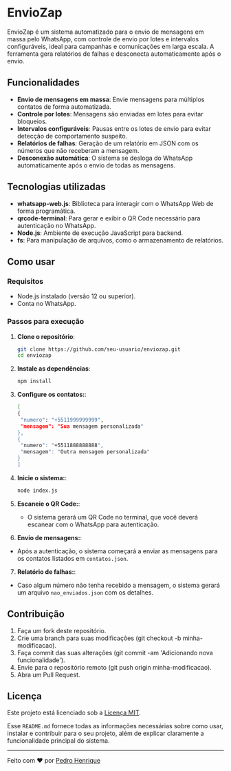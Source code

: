 # EnvioZap

EnvioZap é um sistema automatizado para o envio de mensagens em massa pelo WhatsApp, com controle de envio por lotes e intervalos configuráveis, ideal para campanhas e comunicações em larga escala. A ferramenta gera relatórios de falhas e desconecta automaticamente após o envio.

## Funcionalidades

- **Envio de mensagens em massa**: Envie mensagens para múltiplos contatos de forma automatizada.
- **Controle por lotes**: Mensagens são enviadas em lotes para evitar bloqueios.
- **Intervalos configuráveis**: Pausas entre os lotes de envio para evitar detecção de comportamento suspeito.
- **Relatórios de falhas**: Geração de um relatório em JSON com os números que não receberam a mensagem.
- **Desconexão automática**: O sistema se desloga do WhatsApp automaticamente após o envio de todas as mensagens.

## Tecnologias utilizadas

- **whatsapp-web.js**: Biblioteca para interagir com o WhatsApp Web de forma programática.
- **qrcode-terminal**: Para gerar e exibir o QR Code necessário para autenticação no WhatsApp.
- **Node.js**: Ambiente de execução JavaScript para backend.
- **fs**: Para manipulação de arquivos, como o armazenamento de relatórios.

## Como usar

### Requisitos

- Node.js instalado (versão 12 ou superior).
- Conta no WhatsApp.

### Passos para execução

1. **Clone o repositório**:

   ```bash
   git clone https://github.com/seu-usuario/enviozap.git
   cd enviozap

   ```

2. **Instale as dependências**:

   ```bash
   npm install

   ```

3. **Configure os contatos:**:
   ```bash
   [
   {
    "numero": "+5511999999999",
    "mensagem": "Sua mensagem personalizada"
   },
   {
    "numero": "+5511888888888",
    "mensagem": "Outra mensagem personalizada"
   }
   ]
   ```
4. **Inicie o sistema:**:

   ```bash
   node index.js

   ```

5. **Escaneie o QR Code:**:

   - O sistema gerará um QR Code no terminal, que você deverá escanear com o WhatsApp para autenticação.

6. **Envio de mensagens:**:

- Após a autenticação, o sistema começará a enviar as mensagens para os contatos listados em `contatos.json`.

7. **Relatório de falhas:**:

- Caso algum número não tenha recebido a mensagem, o sistema gerará um arquivo `nao_enviados.json` com os detalhes.

## Contribuição

1. Faça um fork deste repositório.
2. Crie uma branch para suas modificações (git checkout -b minha-modificacao).
3. Faça commit das suas alterações (git commit -am 'Adicionando nova funcionalidade').
4. Envie para o repositório remoto (git push origin minha-modificacao).
5. Abra um Pull Request.

## Licença

Este projeto está licenciado sob a [Licença MIT](LICENSE).

Esse `README.md` fornece todas as informações necessárias sobre como usar, instalar e contribuir para o seu projeto, além de explicar claramente a funcionalidade principal do sistema.

---

Feito com ❤️ por [Pedro Henrique](https://github.com/Peedrohenrique)
